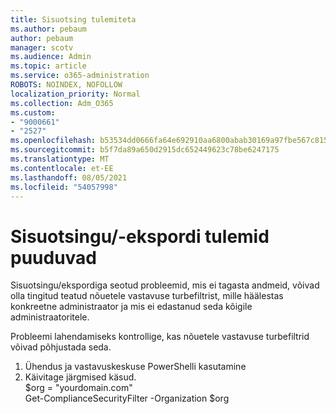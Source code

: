 ```yaml
---
title: Sisuotsing tulemiteta
ms.author: pebaum
author: pebaum
manager: scotv
ms.audience: Admin
ms.topic: article
ms.service: o365-administration
ROBOTS: NOINDEX, NOFOLLOW
localization_priority: Normal
ms.collection: Adm_O365
ms.custom:
- "9000661"
- "2527"
ms.openlocfilehash: b53534dd0666fa64e692910aa6800abab30169a97fbe567c815ce6b948381a63
ms.sourcegitcommit: b5f7da89a650d2915dc652449623c78be6247175
ms.translationtype: MT
ms.contentlocale: et-EE
ms.lasthandoff: 08/05/2021
ms.locfileid: "54057998"
---
```

# <a name="no-results-from-content-searchexports"></a>Sisuotsingu/-ekspordi tulemid puuduvad

Sisuotsingu/ekspordiga seotud probleemid, mis ei tagasta andmeid, võivad olla tingitud teatud nõuetele vastavuse turbefiltrist, mille häälestas konkreetne administraator ja mis ei edastanud seda kõigile administraatoritele.

Probleemi lahendamiseks kontrollige, kas nõuetele vastavuse turbefiltrid võivad põhjustada seda.
1. Ühendus ja vastavuskeskuse PowerShelli kasutamine
2. Käivitage järgmised käsud.
<br>$org = "yourdomain.com"
<br>Get-ComplianceSecurityFilter -Organization $org